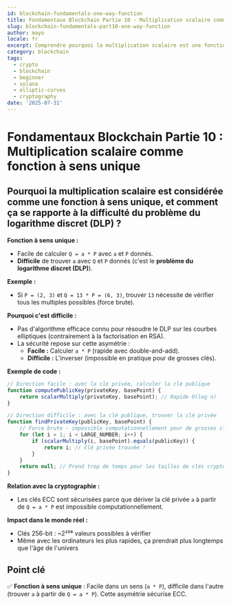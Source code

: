 ```yaml
---
id: blockchain-fundamentals-one-way-function
title: Fondamentaux Blockchain Partie 10 - Multiplication scalaire comme fonction à sens unique
slug: blockchain-fundamentals-part10-one-way-function
author: mayo
locale: fr
excerpt: Comprendre pourquoi la multiplication scalaire est une fonction à sens unique et le problème du logarithme discret
category: blockchain
tags:
  - crypto
  - blockchain
  - beginner
  - solana
  - elliptic-curves
  - cryptography
date: '2025-07-31'
---
```

# Fondamentaux Blockchain Partie 10 : Multiplication scalaire comme fonction à sens unique

## Pourquoi la multiplication scalaire est considérée comme une fonction à sens unique, et comment ça se rapporte à la difficulté du problème du logarithme discret (DLP) ?

**Fonction à sens unique :**
* Facile de calculer `Q = a * P` avec `a` et `P` donnés.
* **Difficile** de trouver `a` avec `Q` et `P` donnés (c'est le **problème du logarithme discret (DLP)**).

**Exemple :**
* Si `P = (2, 3)` et `Q = 13 * P = (6, 3)`, trouver `13` nécessite de vérifier tous les multiples possibles (force brute).

**Pourquoi c'est difficile :**
* Pas d'algorithme efficace connu pour résoudre le DLP sur les courbes elliptiques (contrairement à la factorisation en RSA).
* La sécurité repose sur cette asymétrie :
   * **Facile :** Calculer `a * P` (rapide avec double-and-add).
   * **Difficile :** L'inverser (impossible en pratique pour de grosses clés).

**Exemple de code :**
```javascript
// Direction facile : avec la clé privée, calculer la clé publique
function computePublicKey(privateKey, basePoint) {
    return scalarMultiply(privateKey, basePoint); // Rapide O(log n)
}

// Direction difficile : avec la clé publique, trouver la clé privée
function findPrivateKey(publicKey, basePoint) {
    // Force brute - impossible computationnellement pour de grosses clés
    for (let i = 1; i < LARGE_NUMBER; i++) {
        if (scalarMultiply(i, basePoint).equals(publicKey)) {
            return i; // Clé privée trouvée !
        }
    }
    return null; // Prend trop de temps pour les tailles de clés crypto
}
```

**Relation avec la cryptographie :**
* Les clés ECC sont sécurisées parce que dériver la clé privée `a` à partir de `Q = a * P` est impossible computationnellement.

**Impact dans le monde réel :**
* Clés 256-bit : ~2²⁵⁶ valeurs possibles à vérifier
* Même avec les ordinateurs les plus rapides, ça prendrait plus longtemps que l'âge de l'univers

## Point clé
✅ **Fonction à sens unique** : Facile dans un sens (`a * P`), difficile dans l'autre (trouver `a` à partir de `Q = a * P`). Cette asymétrie sécurise ECC.